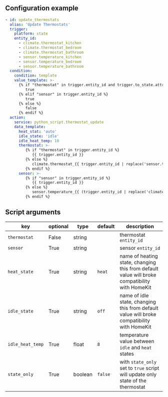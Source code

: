 ## Configuration example
```yaml
- id: update_thermostats
  alias: 'Update Thermostats'
  trigger:
    platform: state
    entity_id:
      - climate.thermostat_kitchen
      - climate.thermostat_bedroom
      - climate.thermostat_bathroom
      - sensor.temperature_kitchen
      - sensor.temperature_bedroom
      - sensor.temperature_bathroom
  condition:
    condition: template
    value_template: >-
      {% if "thermostat" in trigger.entity_id and trigger.to_state.attributes.current_temperature == none %}
         true
      {% elif "sensor" in trigger.entity_id %}
         true
      {% else %}
         false
      {% endif %}
  action:
    service: python_script.thermostat_update
    data_template:
      heat_stat: 'auto'
      idle_state: 'idle'
      idle_heat_temp: 10
      thermostat: >-
         {% if "thermostat" in trigger.entity_id %}
            {{ trigger.entity_id }}
         {% else %}
            climate.thermostat_{{ trigger.entity_id | replace('sensor.temperature_', '') }}_heating_1
         {% endif %}
      sensor: >-
         {% if "sensor" in trigger.entity_id %}
            {{ trigger.entity_id }}
         {% else %}
            sensor.temperature_{{ (trigger.entity_id | replace('climate.thermostat_', '')) | replace('_heating_1', '') }}
         {% endif %}
```
## Script arguments
key | optional | type | default | description
-- | -- | -- | -- | --
`thermostat` | False | string | | thermostat `entity_id`
`sensor` | True | string | | sensor `entity_id`
`heat_state` | True | string | `heat` | name of heating state, changing this from default value will broke compatibility with HomeKit
`idle_state` | True | string | `off` | name of idle state, changing this from default value will broke compatibility with HomeKit
`idle_heat_temp` | True | float | `8` | temperature value between `idle` and `heat` states
`state_only` | True | boolean | `false` | with `state_only` set to `true` script will update only state of the thermostat
